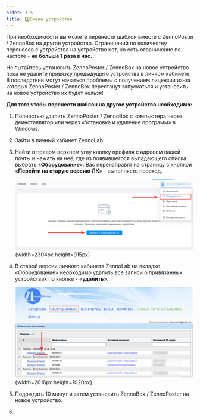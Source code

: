 ```yaml
---
order: 1.5
title: 3️⃣Смена устройства
---
```


При необходимости вы можете перенести шаблон вместе с ZennoPoster / ZennoBox на другое устройство. Ограничений по количеству переносов с устройства на устройство нет, но есть ограничение по частоте - **не больше 1 раза в час.**

Не пытайтесь установить ZennoPoster / ZennoBox на новое устройство пока не удалите привязку предыдущего устройства в личном кабинете. В последствии могут начаться проблемы с получением лицензии из-за которых ZennoPoster / ZennoBox перестанут запускаться и установить на новое устройство их будет нельзя!

**Для того чтобы перенести шаблон на другое устройство необходимо:**

1. Полностью удалить ZennoPoster / ZennoBox с компьютера через деинсталлятор или через «Установка и удаление программ» в Windows.

2. Зайти в личный кабинет ZennoLab.

3. Найти в правом верхнем углу кнопку профиля с адресом вашей почты и нажать на неё, где из появившегося выпадающего списка выбрать «**Оборудование**». Вас перенаправят на страницу с кнопкой «**Перейти на старую версию ЛК**» - выполняете переход.

   ![](./change-hwid.png){width=2304px height=915px}

4. В старой версии личного кабинета ZennoLab на вкладке «Оборудование» необходимо удалить все записи о привязанных устройствах по кнопке - «**удалить**».

   ![](./change-hwid-2.png){width=2016px height=1020px}

5. Подождать 10 минут и затем установить ZennoBox / ZennoPoster на новое устройство.

6.  


